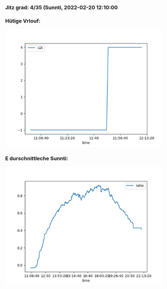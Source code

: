 ### Jitz grad: 4/35 (Sunnti, 2022-02-20 12:10:00

### Hütige Vrlouf:
![Graph](Today.png)

### E durschnittleche Sunnti:
![Graph](Sunnti.png)